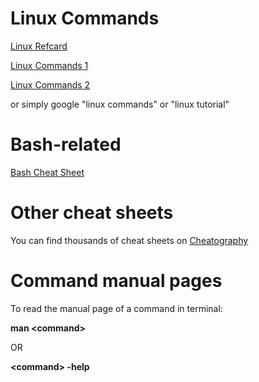 # Linux Commands
[Linux Refcard](https://files.fosswire.com/2007/08/fwunixref.pdf)

[Linux Commands 1](https://www.linuxtrainingacademy.com/linux-commands-cheat-sheet/)

[Linux Commands 2](https://linoxide.com/linux-command/linux-commands-cheat-sheet/)

or simply google "linux commands" or "linux tutorial"

# Bash-related
[Bash Cheat Sheet](http://www.asfa.k12.al.us/ourpages/auto/2016/8/10/55689107/reference_bash-cheat.pdf)

# Other cheat sheets
You can find thousands of cheat sheets on [Cheatography](https://www.cheatography.com/)

# Command manual pages 
To read the manual page of a command in terminal:

**man &lt;command&gt;**

OR

**&lt;command&gt; -help**

